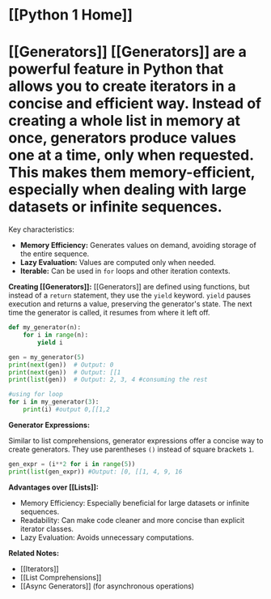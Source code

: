 # [[Python 1 Home]]
# [[Generators]]  [[Generators]] are a powerful feature in Python that allows you to create iterators in a concise and efficient way.  Instead of creating a whole list in memory at once, generators produce values one at a time, only when requested. This makes them memory-efficient, especially when dealing with large datasets or infinite sequences.

Key characteristics:

*   **Memory Efficiency:** Generates values on demand, avoiding storage of the entire sequence.
*   **Lazy Evaluation:**  Values are computed only when needed.
*   **Iterable:** Can be used in `for` loops and other iteration contexts.


**Creating [[Generators]]:**
 [[Generators]] are defined using functions, but instead of a `return` statement, they use the `yield` keyword.  `yield` pauses execution and returns a value, preserving the generator's state.  The next time the generator is called, it resumes from where it left off.

```python
def my_generator(n):
    for i in range(n):
        yield i

gen = my_generator(5)
print(next(gen))  # Output: 0
print(next(gen))  # Output: [[1
print(list(gen))  # Output: 2, 3, 4 #consuming the rest

#using for loop
for i in my_generator(3):
    print(i) #output 0,[[1,2

```

**Generator Expressions:**

Similar to list comprehensions, generator expressions offer a concise way to create generators. They use parentheses `()` instead of square brackets `1`.

```python
gen_expr = (i**2 for i in range(5))
print(list(gen_expr)) #Output: [0, [[1, 4, 9, 16
```

**Advantages over [[Lists]]:**

*   Memory Efficiency:  Especially beneficial for large datasets or infinite sequences.
*   Readability:  Can make code cleaner and more concise than explicit iterator classes.
*   Lazy Evaluation: Avoids unnecessary computations.


**Related Notes:**

* [[Iterators]]
* [[List Comprehensions]]
* [[Async Generators]] (for asynchronous operations)


